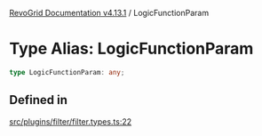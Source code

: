 [RevoGrid Documentation v4.13.1](README.md) / LogicFunctionParam

# Type Alias: LogicFunctionParam

```ts
type LogicFunctionParam: any;
```

## Defined in

[src/plugins/filter/filter.types.ts:22](https://github.com/revolist/revogrid/blob/4ebc7221c475d12b7f731e54908af9eefb855c73/src/plugins/filter/filter.types.ts#L22)
